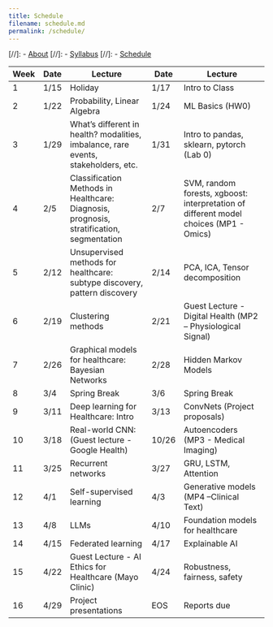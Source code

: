 ```yaml
---
title: Schedule
filename: schedule.md
permalink: /schedule/
--- 
```


[//]: - [About](/ml4health-umn/)
[//]: - [Syllabus](/ml4health-umn/syllabus/)
[//]: - [Schedule](/ml4health-umn/schedule/)


| Week | Date | Lecture | Date | Lecture |  
| -----|------|---------|------|-------- |  
| 1 | 1/15 | Holiday | 1/17 | Intro to Class |  
| 2 | 1/22 | Probability, Linear Algebra  | 1/24 | ML Basics (HW0) |  
| 3 | 1/29 | What’s different in health? modalities, imbalance, rare events, stakeholders, etc. | 1/31 | Intro to pandas, sklearn, pytorch (Lab 0) |  
| 4 | 2/5 | Classification Methods in Healthcare: Diagnosis, prognosis, stratification, segmentation | 2/7 | SVM, random forests, xgboost: interpretation of different model choices (MP1 - Omics) |  
| 5 | 2/12 | Unsupervised methods for healthcare: subtype discovery, pattern discovery | 2/14 | PCA, ICA, Tensor decomposition |  
| 6 | 2/19 | Clustering methods | 2/21 | Guest Lecture - Digital Health (MP2 – Physiological Signal) |  
| 7 | 2/26 | Graphical models for healthcare: Bayesian Networks | 2/28 | Hidden Markov Models |  
| 8 | 3/4 | Spring Break | 3/6 | Spring Break |  
| 9 | 3/11 | Deep learning for Healthcare: Intro | 3/13 | ConvNets (Project proposals) |  
| 10 | 3/18 | Real-world CNN: (Guest lecture - Google Health) | 10/26 | Autoencoders (MP3 - Medical Imaging) |  
| 11 | 3/25 | Recurrent networks | 3/27 | GRU, LSTM, Attention |  
| 12 | 4/1 | Self-supervised learning | 4/3 | Generative models (MP4 –Clinical Text) |  
| 13 | 4/8 | LLMs | 4/10 | Foundation models for healthcare |  
| 14 | 4/15 | Federated learning | 4/17 | Explainable AI |  
| 15 | 4/22 | Guest Lecture - AI Ethics for Healthcare (Mayo Clinic) | 4/24 | Robustness, fairness, safety |  
| 16 | 4/29 | Project presentations |  EOS | Reports due |  
